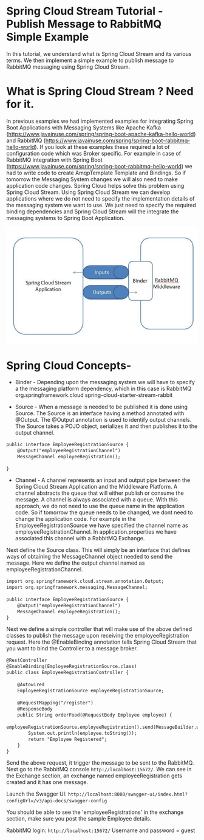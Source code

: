 # Spring Cloud Stream Tutorial - Publish Message to RabbitMQ Simple Example

In this tutorial, we understand what is Spring Cloud Stream and its various terms. We then implement a simple example to publish message to RabbitMQ messaging using Spring Cloud Stream.

# What is Spring Cloud Stream ? Need for it.

In previous examples we had implemented examples for integrating Spring Boot Applications with Messaging Systems like Apache Kafka (https://www.javainuse.com/spring/spring-boot-apache-kafka-hello-world) and RabbitMQ (https://www.javainuse.com/spring/spring-boot-rabbitmq-hello-world). If you look at these examples these required a lot of configuration code which was Broker specific. For example in case of RabbitMQ integration with Spring Boot (https://www.javainuse.com/spring/spring-boot-rabbitmq-hello-world) we had to write code to create AmqpTemplate Template and Bindings. So if tomorrow the Messaging System changes we will also need to make application code changes.
Spring Cloud helps solve this problem using Spring Cloud Stream. Using Spring Cloud Stream we can develop applications where we do not need to specify the implementation details of the messaging system we want to use. We just need to specify the required binding dependencies and Spring Cloud Stream will the integrate the messaging systems to Spring Boot Application.

![Alt text](images/d1.jpg?raw=true "Optional Title")

# Spring Cloud Concepts-

- Binder - Depending upon the messaging system we will have to specify a the messaging platform dependency, which in this case is RabbitMQ
<dependency> <groupId>org.springframework.cloud</groupId> <artifactId>spring-cloud-starter-stream-rabbit</artifactId> </dependency>

- Source - When a message is needed to be published it is done using Source. The Source is an interface having a method annotated with @Output. The @Output annotation is used to identify output channels. The Source takes a POJO object, serializes it and then publishes it to the output channel.

```
public interface EmployeeRegistrationSource {
    @Output("employeeRegistrationChannel")
    MessageChannel employeeRegistration();

}
```

- Channel - A channel represents an input and output pipe between the Spring Cloud Stream Application and the Middleware Platform. A channel abstracts the queue that will either publish or consume the message. A channel is always associated with a queue. With this approach, we do not need to use the queue name in the application code. So if tomorrow the queue needs to be changed, we dont need to change the application code.
For example in the EmployeeRegistrationSource we have specified the channel name as employeeRegistrationChannel. In application.properties we have associated this channel with a RabbitMQ Exchange.

Next define the Source class. This will simply be an interface that defines ways of obtaining the MessageChannel object needed to send the message. Here we define the output channel named as employeeRegistrationChannel.

```
import org.springframework.cloud.stream.annotation.Output;
import org.springframework.messaging.MessageChannel;

public interface EmployeeRegistrationSource {
	@Output("employeeRegistrationChannel")
	MessageChannel employeeRegistration();
}
```

Next we define a simple controller that will make use of the above defined classes to publish the message upon receiving the employeeRegistration request. Here the @EnableBinding annotation tells Spring Cloud Stream that you want to bind the Controller to a message broker.

```
@RestController
@EnableBinding(EmployeeRegistrationSource.class)
public class EmployeeRegistrationController {

	@Autowired
	EmployeeRegistrationSource employeeRegistrationSource;

	@RequestMapping("/register")
	@ResponseBody
	public String orderFood(@RequestBody Employee employee) {
		employeeRegistrationSource.employeeRegistration().send(MessageBuilder.withPayload(employee).build());
		System.out.println(employee.toString());
		return "Employee Registered";
	}
}
```

Send the above request, it trigger the message to be sent to the RabbitMQ.
Next go to the RabbitMQ console ``http://localhost:15672/``. We can see in the Exchange section, an exchange named employeeRegistration gets created and it has one message.

Launch the Swagger UI:  `http://localhost:8080/swagger-ui/index.html?configUrl=/v3/api-docs/swagger-config`

You should be able to see the 'employeeRegistrations' in the exchange section, make sure you post the sample Employee details.

RabbitMQ login: `http://localhost:15672/` Username and password = guest
